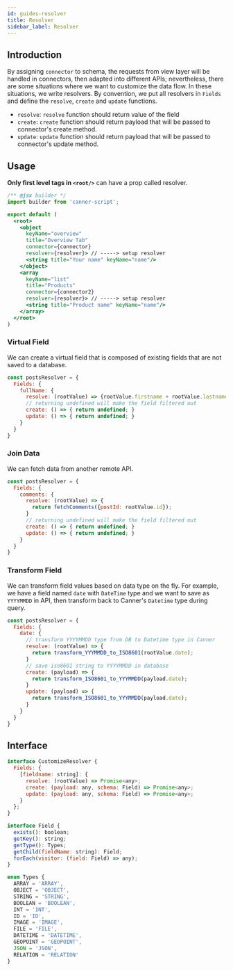 ```yaml
---
id: guides-resolver
title: Resolver
sidebar_label: Resolver
---
```


## Introduction

By assigning `connector` to schema, the requests from view layer will be handled in connectors, then adapted into different APIs; nevertheless, there are some situations where we want to customize the data flow. In these situations, we write resolvers. By convention, we put all resolvers in `Fields` and define the `resolve`, `create` and `update` functions.
* `resolve`: `resolve` function should return value of the field
* `create`: `create` function should return payload that will be passed to connector's create method.
* `update`: `update` function should return payload that will be passed to connector's update method.

## Usage

**Only first level tags in `<root/>`** can have a prop called resolver.

```jsx
/** @jsx builder */
import builder from 'canner-script';

export default (
  <root>
    <object
      keyName="overview"
      title="Overview Tab"
      connector={connector}
      resolver={resolver}> // -----> setup resolver
      <string title="Your name" keyName="name"/>
    </object>
    <array
      keyName="list"
      title="Products"
      connector={connector2}
      resolver={resolver}> // -----> setup resolver
      <string title="Product name" keyName="name"/>
    </array>
  </root>
)
```

### Virtual Field
We can create a virtual field that is composed of existing fields that are not saved to a database.

``` js
const postsResolver = {
  Fields: {
    fullName: {
      resolve: (rootValue) => {rootValue.firstname + rootValue.lastname};
      // returning undefined will make the field filtered out
      create: () => { return undefined; }
      update: () => { return undefined; }
    }
  }
}
```

### Join Data
We can fetch data from another remote API.

``` js
const postsResolver = {
  Fields: {
    comments: {
      resolve: (rootValue) => {
        return fetchComments({postId: rootValue.id});
      }
      // returning undefined will make the field filtered out
      create: () => { return undefined; }
      update: () => { return undefined; }
    }
  }
}
```

### Transform Field
We can transform field values based on data type on the fly. For example, we have a field named `date` with `DateTime` type and we want to save as `YYYYMMDD` in API, then transform back to Canner's `Datetime` type during query.
``` js
const postsResolver = {
  Fields: {
    date: {
      // transform YYYYMMDD type from DB to Datetime type in Canner
      resolve: (rootValue) => {
        return transform_YYYMMDD_to_ISO8601(rootValue.date);
      }
      // save iso8601 string to YYYYMMDD in database
      create: (payload) => {
        return transform_ISO8601_to_YYYMMDD(payload.date);
      }
      update: (payload) => {
        return transform_ISO8601_to_YYYMMDD(payload.date);
      }
    }
  }
}
```

## Interface

```js
interface CustomizeResolver {
  Fields: {
    [fieldname: string]: {
      resolve: (rootValue) => Promise<any>;
      create: (payload: any, schema: Field) => Promise<any>;
      update: (payload: any, schema: Field) => Promise<any>;
    }
  };
}

interface Field {
  exists(): boolean;
  getKey(): string;
  getType(): Types;
  getChild(fieldName: string): Field;
  forEach(visitor: (field: Field) => any);
}

enum Types {
  ARRAY = 'ARRAY',
  OBJECT = 'OBJECT',
  STRING = 'STRING',
  BOOLEAN = 'BOOLEAN',
  INT = 'INT',
  ID = 'ID',
  IMAGE = 'IMAGE',
  FILE = 'FILE',
  DATETIME = 'DATETIME',
  GEOPOINT = 'GEOPOINT',
  JSON = 'JSON',
  RELATION = 'RELATION'
}
```
